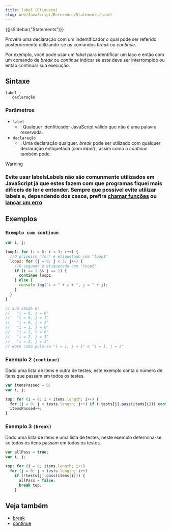 ```yaml
---
title: label (Etiqueta)
slug: Web/JavaScript/Reference/Statements/label
---
```


{{jsSidebar("Statements")}}

Provém uma declaração com um indentificador o qual pode ser referido posteriormente utilizando-se os comandos _break_ ou _continue_.

Por exemplo, você pode usar um _label_ para identificar um laço e então com um comando de _break_ ou _continue_ indicar se este deve ser interrompido ou então continuar sua execução.

## Sintaxe

```
label :
   declaração
```

### Parâmetros

- `label`
  - : Qualquer idenfiticador JavaScript válido que não é uma palavra reservada.
- `declaração`
  - : Uma declaração qualquer. _break_ pode ser utilizado com qualquer declaração entiquetada (com _label_) , assim como o _continue_ também pode.

> [!WARNING]
>
> ### Evite usar labelsLabels não são comunmente utilizados em JavaScript já que estes fazem com que programas fiquei mais difíceis de ler e entender. Sempre que possível evite utilizar labels e, dependendo dos casos, prefira [chamar funções](/pt-BR/docs/JavaScript/Reference/Statements/function) ou [lançar um erro](/pt-BR/docs/JavaScript/Reference/Statements/throw)

## Exemplos

### `Exemplo com continue`

```js
var i, j;

loop1: for (i = 0; i < 3; i++) {
  //O primeiro 'for' é etiquetado com "loop1"
  loop2: for (j = 0; j < 3; j++) {
    //O segundo é etiquetado com "loop2"
    if (i == 1 && j == 1) {
      continue loop1;
    } else {
      console.log("i = " + i + ", j = " + j);
    }
  }
}

// Sua saída é:
//   "i = 0, j = 0"
//   "i = 0, j = 1"
//   "i = 0, j = 2"
//   "i = 1, j = 0"
//   "i = 2, j = 0"
//   "i = 2, j = 1"
//   "i = 2, j = 2"
// Note como pula-se "i = 1, j = 1" e "i = 1, j = 2"
```

### Exemplo 2 `(continue)`

Dado uma lista de itens e outra de testes, este exemplo conta o número de ítens que passam em todos os testes.

```js
var itemsPassed = 0;
var i, j;

top: for (i = 0; i < items.length; i++) {
  for (j = 0; j < tests.length; j++) if (!tests[j].pass(items[i])) continue top;
  itemsPassed++;
}
```

### Exemplo 3 `(break)`

Dado uma lista de ítens e uma lista de testes, neste exemplo determina-se se todos os ítens passam em todos os testes.

```js
var allPass = true;
var i, j;

top: for (i = 0; items.length; i++)
  for (j = 0; j < tests.length; i++)
    if (!tests[j].pass(items[i])) {
      allPass = false;
      break top;
    }
```

## Veja também

- [break](/pt-BR/docs/JavaScript/Reference/Statements/break)
- [continue](/pt-BR/docs/JavaScript/Reference/Statements/continue)
